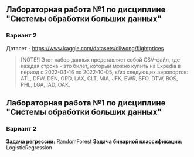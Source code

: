 ## Лабораторная работа №1 по дисциплине "Системы обработки больших данных"
### Вариант 2
Датасет - https://www.kaggle.com/datasets/dilwong/flightprices
> [NOTE!]
> Этот набор данных представляет собой CSV-файл, где каждая строка - это билет, который можно купить на Expedia в период с 2022-04-16 по 2022-10-05, в/из следующих аэропортов: ATL, DFW, DEN, ORD, LAX, CLT, MIA, JFK, EWR, SFO, DTW, BOS, PHL, LGA, IAD, OAK.

## Лабораторная работа №1 по дисциплине "Системы обработки больших данных"
### Вариант 2
**Задача регрессии:** RandomForest
**Задача бинарной классификации:** LogisticRegression
